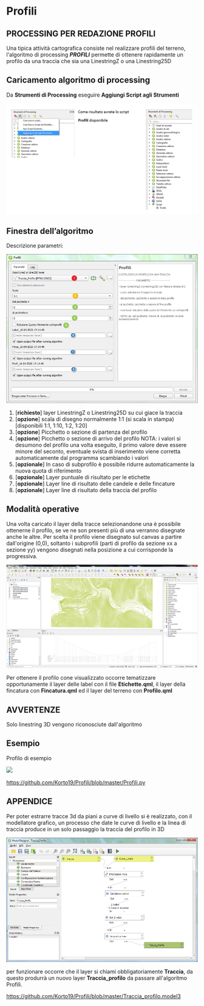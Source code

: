 # Profili

## PROCESSING PER REDAZIONE PROFILI

Una tipica attività cartografica consiste nel realizzare profili del terreno, l'algoritmo di processing **_PROFILI_** permette di ottenere rapidamente un profilo da una traccia che sia una LinestringZ o una Linestring25D

## Caricamento algoritmo di processing
	
Da **Strumenti di Processing** eseguire **Aggiungi Script agli Strumenti**

![](./imgs/img_01.png)

## Finestra dell’algoritmo

Descrizione parametri:

![](./imgs/img_02.png)

1. [**richiesto**] layer LinestringZ o Linestring25D su cui giace la traccia
2. [**opzione**] scala di disegno normalmente 1:1 (si scala in stampa) [disponibili 1:1, 1:10, 1:2, 1:20]
3. [**opzione**] Picchetto o sezione di partenza del profilo
4. [**opzione**] Picchetto o sezione di arrivo del profilo
   NOTA: i valori si desumono del profilo una volta eseguito, il primo valore deve essere minore del seconto, eventuale svista di inserimento viene corretta automaticamente dal programma scambiando i valori  
5. [**opzionale**] In caso di subprofilo è possibile ridurre automaticamente la    nuova quota di riferimento
6. [**opzionale**] Layer puntuale di risultato per le etichette
7. [**opzionale**] Layer line di risultato delle candele e delle fincature
8. [**opzionale**] Layer line di risultato della traccia del profilo
   
## Modalità operative
Una volta caricato il layer della tracce selezionandone una è possibile ottenerne il profilo, se ve ne son presenti più di una verranno disegnate anche le altre.
Per scelta il profilo viene disegnato sul canvas a partire dall'origine (0,0), soltanto i subprofili (parti di profilo da sezione xx a sezione yy) vengono disegnati nella posizione a cui corrisponde la progressiva.

![](./imgs/img_03.png)

Per ottenere il profilo cone visualizzato occorre tematizzare opportunamente il layer delle label con il file **Etichette.qml**, il layer della fincatura con **Fincatura.qml** ed il layer del terreno con **Profilo.qml**

## AVVERTENZE
Solo linestring 3D vengono riconosciute dall'algoritmo

## Esempio

Profilo di esempio

[![](./imgs/esempio1.PNG)](https://youtu.be/sPACEtsRn6M "Primo Esempio")


https://github.com/Korto19/Profili/blob/master/Profili.py

## APPENDICE
Per poter estrarre tracce 3d da piani a curve di livello si è realizzato, con il modellatore grafico, un processo che date le curve di livello e la linea di traccia produce in un solo passaggio la traccia del profilo in 3D

![](./imgs/img_04.png)

per funzionare occorre che il layer si chiami obbligatoriamente **Traccia**, da questo produrrà un nuovo layer **Traccia_profilo** da passare all'algoritmo Profili.

https://github.com/Korto19/Profili/blob/master/Traccia_profilo.model3